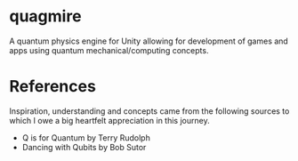 # quagmire
A quantum physics engine for Unity allowing for development of games and apps using quantum mechanical/computing concepts.

# References
Inspiration, understanding and concepts came from the following sources to which I owe a big heartfelt appreciation in this journey.

* Q is for Quantum by Terry Rudolph
* Dancing with Qubits by Bob Sutor